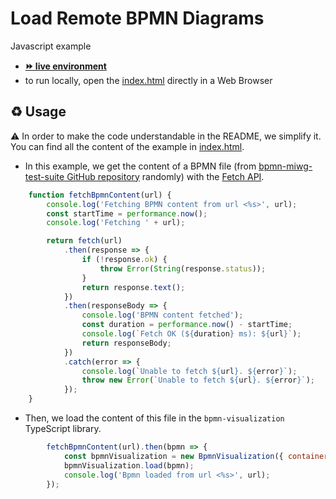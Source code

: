 # Load Remote BPMN Diagrams

Javascript example
- [__⏩ live environment__](https://cdn.statically.io/gh/process-analytics/bpmn-visualization-examples/master/examples/display-bpmn-diagram/load-remote-bpmn-diagrams/index.html)
- to run locally, open the [index.html](index.html) directly in a Web Browser

## ♻️ Usage
:warning: In order to make the code understandable in the README, we simplify it. You can find all the content of the example in [index.html](index.html).

-  In this example, we get the content of a BPMN file (from [bpmn-miwg-test-suite GitHub repository](https://github.com/bpmn-miwg/bpmn-miwg-test-suite) randomly) with the [Fetch API](https://developer.mozilla.org/en-US/docs/Web/API/Fetch_API).
```javascript
    function fetchBpmnContent(url) {
        console.log('Fetching BPMN content from url <%s>', url);
        const startTime = performance.now();
        console.log('Fetching ' + url);

        return fetch(url)
            .then(response => {
                if (!response.ok) {
                    throw Error(String(response.status));
                }
                return response.text();
            })
            .then(responseBody => {
                console.log('BPMN content fetched');
                const duration = performance.now() - startTime;
                console.log(`Fetch OK (${duration} ms): ${url}`);
                return responseBody;
            })
            .catch(error => {
                console.log(`Unable to fetch ${url}. ${error}`);
                throw new Error(`Unable to fetch ${url}. ${error}`);
            });
    }
```

- Then, we load the content of this file in the `bpmn-visualization` TypeScript library.
```javascript
        fetchBpmnContent(url).then(bpmn => {
            const bpmnVisualization = new BpmnVisualization({ container: 'bpmn-container' });
            bpmnVisualization.load(bpmn);
            console.log('Bpmn loaded from url <%s>', url);
        });
```
